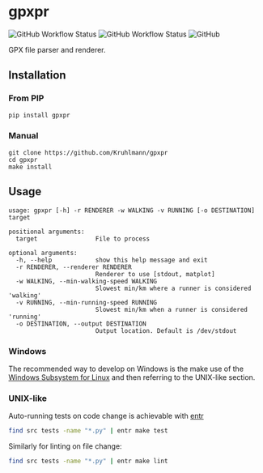 # gpxpr
![GitHub Workflow Status](https://img.shields.io/github/workflow/status/kruhlmann/gpxpr/gpxpr%20lint?label=linting&style=for-the-badge)
![GitHub Workflow Status](https://img.shields.io/github/workflow/status/kruhlmann/gpxpr/gpxpr%20tests?label=tests&style=for-the-badge)
![GitHub](https://img.shields.io/github/license/kruhlmann/gpxpr?style=for-the-badge)

GPX file parser and renderer.

## Installation

### From PIP

```sh
pip install gpxpr
```

### Manual

```
git clone https://github.com/Kruhlmann/gpxpr
cd gpxpr
make install
```

## Usage

```
usage: gpxpr [-h] -r RENDERER -w WALKING -v RUNNING [-o DESTINATION] target

positional arguments:
  target                File to process

optional arguments:
  -h, --help            show this help message and exit
  -r RENDERER, --renderer RENDERER
                        Renderer to use [stdout, matplot]
  -w WALKING, --min-walking-speed WALKING
                        Slowest min/km where a runner is considered 'walking'
  -v RUNNING, --min-running-speed RUNNING
                        Slowest min/km when a runner is considered 'running'
  -o DESTINATION, --output DESTINATION
                        Output location. Default is /dev/stdout
```

### Windows

The recommended way to develop on Windows is the make use of the [Windows Subsystem for Linux](https://docs.microsoft.com/en-us/windows/wsl/install) and then referring to the UNIX-like section.

### UNIX-like

Auto-running tests on code change is achievable with [entr](https://archlinux.org/packages/community/x86_64/entr/)

```sh
find src tests -name "*.py" | entr make test
```

Similarly for linting on file change:


```sh
find src tests -name "*.py" | entr make lint
```
